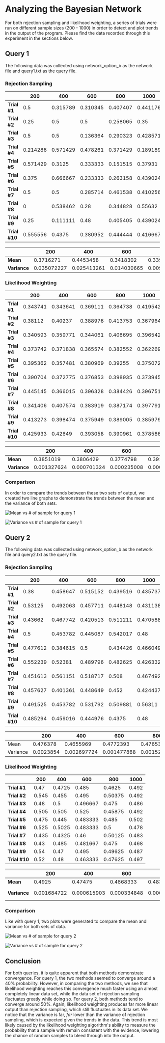 # Analyzing the Bayesian Network

For both rejection sampling and likelihood weighting, a series of trials were run on
different sample sizes (200 - 1000) in order to detect and plot trends in the output of the program. Please find the data recorded through this experiment in the sections below.

## Query 1
The following data was collected using network_option_b as the network file and query1.txt as the query file.

### Rejection Sampling
|               | 200      | 400      | 600      | 800      | 1000     |
| ------------- | -------- | -------- | -------- | -------- | -------- |
| **Trial #1**  | 0.5      | 0.315789 | 0.310345 | 0.407407 | 0.441176 |
| **Trial #2**  | 0.25     | 0.5      | 0.5      | 0.258065 | 0.35     |
| **Trial #3**  | 0.5      | 0.5      | 0.136364 | 0.290323 | 0.428571 |
| **Trial #4**  | 0.214286 | 0.571429 | 0.478261 | 0.371429 | 0.189189 |
| **Trial #5**  | 0.571429 | 0.3125   | 0.333333 | 0.151515 | 0.37931  |
| **Trial #6**  | 0.375    | 0.666667 | 0.233333 | 0.263158 | 0.439024 |
| **Trial #7**  | 0.5      | 0.5      | 0.285714 | 0.461538 | 0.410256 |
| **Trial #8**  | 0        | 0.538462 | 0.28     | 0.344828 | 0.55632  |
| **Trial #9**  | 0.25     | 0.111111 | 0.48     | 0.405405 | 0.439024 |
| **Trial #10** | 0.555556 | 0.4375   | 0.380952 | 0.444444 | 0.416667 |

|              | 200         | 400         | 600         | 800         | 1000        |
| ------------ | ----------- | ----------- | ----------- | ----------- | ----------- |
| **Mean**     | 0.3716271   | 0.4453458   | 0.3418302   | 0.3398112   | 0.4049537   |
| **Variance** | 0.035072227 | 0.025413261 | 0.014030665 | 0.009569414 | 0.008611154 |

### Likelihood Weighting
|               | 200         | 400         | 600         | 800         | 1000        |
| ------------- | ----------- | ----------- | ----------- | ----------- | ----------- |
| **Trial #1**  | 0.343741    | 0.343641    | 0.369111    | 0.364738    | 0.419542    |
| **Trial #2**  | 0.38112     | 0.40237     | 0.388976    | 0.413753    | 0.367964    |
| **Trial #3**  | 0.340593    | 0.359771    | 0.344061    | 0.408695    | 0.396542    |
| **Trial #4**  | 0.373742    | 0.371838    | 0.365574    | 0.382552    | 0.362269    |
| **Trial #5**  | 0.395362    | 0.357481    | 0.380969    | 0.39255     | 0.375072    |
| **Trial #6**  | 0.390704    | 0.372775    | 0.376853    | 0.398935    | 0.373945    |
| **Trial #7**  | 0.445145    | 0.366015    | 0.396328    | 0.384426    | 0.396751    |
| **Trial #8**  | 0.341406    | 0.407574    | 0.383919    | 0.387174    | 0.397791    |
| **Trial #9**  | 0.413273    | 0.398474    | 0.375949    | 0.389005    | 0.385979    |
| **Trial #10** | 0.425933    | 0.42649     | 0.393058    | 0.390961    | 0.378586    |

|              | 200         | 400         | 600         | 800         | 1000        |
| ------------ | ----------- | ----------- | ----------- | ----------- | ----------- |
| **Mean**     | 0.3851019   | 0.3806429   | 0.3774798   | 0.3912789   | 0.3854441   |
| **Variance** | 0.001327624 | 0.000701324 | 0.000235008 | 0.000190922 | 0.000299543 |

### Comparison
In order to compare the trends between these two sets of output, we created two line graphs to demonstrate the trends between the mean and the variance of both sets.

![Mean vs # of sample for query 1](q1_mean.png)

![Variance vs # of sample for query 1](q1_variance.png)

## Query 2
The following data was collected using network_option_b as the network file and query2.txt as the query file.

### Rejection Sampling
|               | 200      | 400      | 600      | 800      | 1000     |
| ------------- | -------- | -------- | -------- | -------- | -------- |
| **Trial #1**  | 0.38     | 0.458647 | 0.515152 | 0.439516 | 0.435737 |
| **Trial #2**  | 0.53125  | 0.492063 | 0.457711 | 0.448148 | 0.431138 |
| **Trial #3**  | 0.43662  | 0.467742 | 0.420513 | 0.511211 | 0.470588 |
| **Trial #4**  | 0.5      | 0.453782 | 0.445087 | 0.542017 | 0.48     |
| **Trial #5**  | 0.477612 | 0.384615 | 0.5      | 0.434426 | 0.466049 |
| **Trial #6**  | 0.552239 | 0.52381  | 0.489796 | 0.482625 | 0.426332 |
| **Trial #7**  | 0.451613 | 0.561151 | 0.518717 | 0.508    | 0.467492 |
| **Trial #8**  | 0.457627 | 0.401361 | 0.448649 | 0.452    | 0.424437 |
| **Trial #9**  | 0.491525 | 0.453782 | 0.531792 | 0.509881 | 0.56311  |
| **Trial #10** | 0.485294 | 0.459016 | 0.444976 | 0.4375   | 0.48     |

|               | 200       | 400         | 600         | 800         | 1000        |
| ------------- | --------- | ----------- | ----------- | ----------- | ----------- |
| Mean          | 0.476378  | 0.4655969   | 0.4772393   | 0.4765324   | 0.4644883   |
| Variance      | 0.0023854 | 0.002697724 | 0.001477868 | 0.001522722 | 0.001695002 |

### Likelihood Weighting
|               | 200   | 400    | 600      | 800     | 1000  |
| ------------- | ----- | ------ | -------- | ------- | ----- |
| **Trial #1**  | 0.47  | 0.4725 | 0.485    | 0.4625  | 0.492 |
| **Trial #2**  | 0.545 | 0.455  | 0.495    | 0.50375 | 0.492 |
| **Trial #3**  | 0.48  | 0.5    | 0.496667 | 0.475   | 0.486 |
| **Trial #4**  | 0.505 | 0.505  | 0.525    | 0.45875 | 0.492 |
| **Trial #5**  | 0.475 | 0.445  | 0.483333 | 0.485   | 0.502 |
| **Trial #6**  | 0.525 | 0.5025 | 0.483333 | 0.5     | 0.478 |
| **Trial #7**  | 0.435 | 0.4325 | 0.46     | 0.50125 | 0.483 |
| **Trial #8**  | 0.43  | 0.485  | 0.481667 | 0.475   | 0.468 |
| **Trial #9**  | 0.54  | 0.47   | 0.495    | 0.49625 | 0.487 |
| **Trial #10** | 0.52  | 0.48   | 0.463333 | 0.47625 | 0.497 |

|               | 200         | 400         | 600         | 800         | 1000        |
| ------------- | ----------- | ----------- | ----------- | ----------- | ----------- |
| **Mean**      | 0.4925      | 0.47475     | 0.4868333   | 0.483375    | 0.4877      |
| **Variance**  | 0.001684722 | 0.000615903 | 0.000334848 | 0.000268073 | 9.49E-05    |

### Comparison

Like with query 1, two plots were generated to compare the mean and variance for both sets of data.

![Mean vs # of sample for query 2](q2_mean.png)

![Variance vs # of sample for query 2](q2_variance.png)

## Conclusion
For both queries, it is quite apparent that both methods demonstrate convergence. For query 1, the two methods seemed to converge around a 40% probability. However, in comparing the two methods, we see that likelihood weighting reaches this convergence much faster using an almost completely linear data set, while the data set of rejection sampling fluctuates greatly while doing so. For query 2, both methods tend to converge around 50%. Again, likelihood weighting produces far more linear output than rejection sampling, which still fluctuates in its data set. We notice that the variance is far, *far* lower than the variance of rejection sampling, which is expected given the trends in the data. This trend is most likely caused by the likelihood weighting algorithm's ability to measure the probability that a sample with remain consistent with the evidence, lowering the chance of random samples to bleed through into the output.
